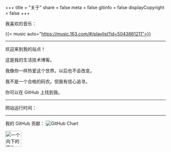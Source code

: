 +++
title = "关于" 
share = false
meta = false
gitinfo = false
displayCopyright = false
+++

我喜欢的音乐：

{{< music auto="https://music.163.com/#/playlist?id=5043861211">}}

---

欢迎来到我的站点！

这是我的生活技术博客。

我像你一样热爱这个世界。以后也不会改变。

我不是一个合格的码农。但我有信心追寻。

你可以在 GitHub 上找到我。

---

网站运行时间：<span id="sitetime" style="color:#888888"></span>

---

我的 GitHub 贡献：
![GitHub Chart](https://ghchart.rshah.org/Gaotianhe)

<img align="left" src="/images/about-arrow.png" width="50" height="50" alt="一个向下的箭头"><br><br>
